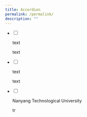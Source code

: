 ```yaml
---
title: Accordion
permalink: /permalink/
description: ""
---
```

<ul class="jekyllcodex_accordion">

<li>

<input type="checkbox" id="accordion1">

<label for="accordion1">text</label>

<div>

<p> 
			text
</p>

</div>

</li>
<li>

<input type="checkbox" id="accordion2">

<label for="accordion2">text</label>

<div>

<p> 
			text
</p>

</div>

</li>
	
<li>

<input type="checkbox" id="accordion3">

<label for="accordion3">Nanyang Technological University</label>

<div>

<p> 
tr
</p>


</div>
</li>
  
</ul>